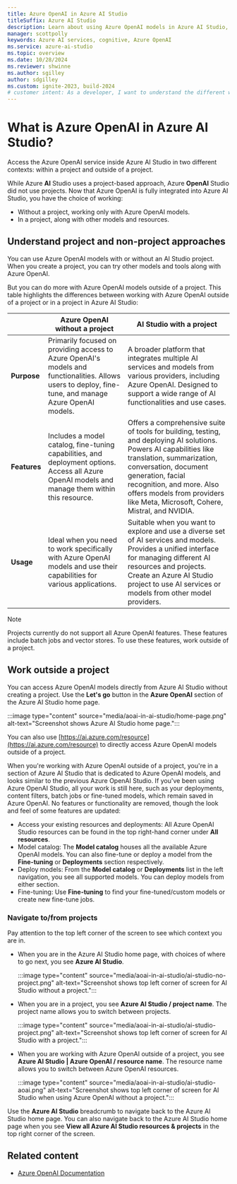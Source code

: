 ```yaml
---
title: Azure OpenAI in Azure AI Studio
titleSuffix: Azure AI Studio
description: Learn about using Azure OpenAI models in Azure AI Studio, including when to use a project and when to use without a project.
manager: scottpolly
keywords: Azure AI services, cognitive, Azure OpenAI
ms.service: azure-ai-studio
ms.topic: overview
ms.date: 10/28/2024
ms.reviewer: shwinne
ms.author: sgilley
author: sdgilley
ms.custom: ignite-2023, build-2024
# customer intent: As a developer, I want to understand the different ways I can work with Azure OpenAI models so that I can build and deploy AI models.
---
```


# What is Azure OpenAI in Azure AI Studio?

Access the Azure OpenAI service inside Azure AI Studio in two different contexts: within a project and outside of a project.

While Azure **AI** Studio uses a project-based approach, Azure **OpenAI** Studio did not use projects. Now that Azure OpenAI is fully integrated into Azure AI Studio, you have the choice of working:
* Without a project, working only with Azure OpenAI models.
* In a project, along with other models and resources.

## Understand project and non-project approaches

You can use Azure OpenAI models with or without an AI Studio project. When you create a project, you can try other models and tools along with Azure OpenAI.

But you can do more with Azure OpenAI models outside of a project. This table highlights the differences between working with Azure OpenAI outside of a project or in a project in Azure AI Studio:


|  | **Azure OpenAI without a project** | **AI Studio with a project** |
|--|--|--|
| **Purpose** | Primarily focused on providing access to Azure OpenAI's models and functionalities. Allows users to deploy, fine-tune, and manage Azure OpenAI models. |  A broader platform that integrates multiple AI services and models from various providers, including Azure OpenAI. Designed to support a wide range of AI functionalities and use cases. |
| **Features** | Includes a model catalog, fine-tuning capabilities, and deployment options. Access all Azure OpenAI models and manage them within this resource. | Offers a comprehensive suite of tools for building, testing, and deploying AI solutions. Powers AI capabilities like translation, summarization, conversation, document generation, facial recognition, and more. Also offers models from providers like Meta, Microsoft, Cohere, Mistral, and NVIDIA. |
| **Usage** | Ideal when you need to work specifically with Azure OpenAI models and use their capabilities for various applications. | Suitable when you want to explore and use a diverse set of AI services and models. Provides a unified interface for managing different AI resources and projects. Create an Azure AI Studio project to use AI services or models from other model providers. |

> [!NOTE]
> Projects currently do not support all Azure OpenAI features. These features include batch jobs and vector stores. To use these features, work outside of a project.

## Work outside a project

You can access Azure OpenAI models directly from Azure AI Studio without creating a project. Use the **Let's go** button in the **Azure OpenAI** section of the Azure AI Studio home page.

:::image type="content" source="media/aoai-in-ai-studio/home-page.png" alt-text="Screenshot shows Azure AI Studio home page.":::

You can also use [https://ai.azure.com/resource](https://ai.azure.com/resource) to directly access Azure OpenAI models outside of a project.

When you're working with Azure OpenAI outside of a project, you're in a section of Azure AI Studio that is dedicated to Azure OpenAI models, and looks similar to the previous Azure OpenAI Studio.
If you've been using Azure OpenAI Studio, all your work is still here, such as your deployments, content filters, batch jobs or fine-tuned models, which remain saved in Azure OpenAI. No features or functionality are removed, though the look and feel of some features are updated:

* Access your existing resources and deployments: All Azure OpenAI Studio resources can be found in the top right-hand corner under **All resources**.
* Model catalog: The **Model catalog** houses all the available Azure OpenAI models. You can also fine-tune or deploy a model from the **Fine-tuning** or **Deployments** section respectively.
* Deploy models: From the **Model catalog** or **Deployments** list in the left navigation, you  see all supported models. You can deploy models from either section.
* Fine-tuning: Use **Fine-tuning** to find your fine-tuned/custom models or create new fine-tune jobs.

### Navigate to/from projects

Pay attention to the top left corner of the screen to see which context you are in.

* When you are in the Azure AI Studio home page, with choices of where to go next, you see **Azure AI Studio**.

    :::image type="content" source="media/aoai-in-ai-studio/ai-studio-no-project.png" alt-text="Screenshot shows top left corner of screen for AI Studio without a project.":::

* When you are in a project, you see **Azure AI Studio / project name**. The project name allows you to switch between projects.

    :::image type="content" source="media/aoai-in-ai-studio/ai-studio-project.png" alt-text="Screenshot shows top left corner of screen for AI Studio with a project.":::

* When you are working with Azure OpenAI outside of a project, you see **Azure AI Studio | Azure OpenAI / resource name**. The resource name allows you to switch between Azure OpenAI resources.

    :::image type="content" source="media/aoai-in-ai-studio/ai-studio-aoai.png" alt-text="Screenshot shows top left corner of screen for AI Studio when using Azure OpenAI without a project.":::



Use the **Azure AI Studio** breadcrumb to navigate back to the Azure AI Studio home page. You can also navigate back to the Azure AI Studio home page when you see **View all Azure AI Studio resources & projects** in the top right corner of the screen.

## Related content

* [Azure OpenAI Documentation](/azure/ai-services/openai/)
